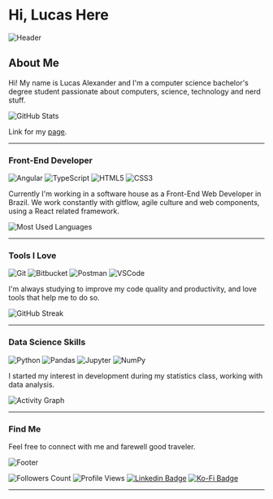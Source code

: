 # Hi, Lucas Here

![Header](https://capsule-render.vercel.app/api?type=wave&section=header&color=222436&fontColor=FF757F&fontAlignY=50&height=250&text=GitHub%20Page&desc=Welcome%20to%20my&descAlignY=25&animation=fadeIn)

## About Me

Hi! My name is Lucas Alexander and I'm a computer science bachelor's degree student passionate about computers, science, technology and nerd stuff.

![GitHub Stats](https://github-readme-stats.vercel.app/api?username=lucasalexander13&show_icons=true&include_all_commits=true&hide=issues&title_color=FF757F&icon_color=599DFF&text_color=F8F8F8&bg_color=222436)

Link for my [page](https://lucasalexander13.github.io/curriculo).

---

### Front-End Developer

![Angular](https://img.shields.io/badge/angular-FF757F.svg?style=for-the-badge&logo=angular&logoColor=FF757F&labelColor=222436)
![TypeScript](https://img.shields.io/badge/typescript-599DFF.svg?style=for-the-badge&logo=typescript&logoColor=599DFF&labelColor=222436)
![HTML5](https://img.shields.io/badge/html5-FF757F.svg?style=for-the-badge&logo=html5&logoColor=FF757F&labelColor=222436)
![CSS3](https://img.shields.io/badge/css3-599DFF.svg?style=for-the-badge&logo=css3&logoColor=599DFF&labelColor=222436)

Currently I'm working in a software house as a Front-End Web Developer in Brazil. We work constantly with gitflow, agile culture and web components, using a React related framework.

![Most Used Languages](https://github-readme-stats.vercel.app/api/top-langs/?username=lucasalexander13&langs_count=6&title_color=FF757F&icon_color=599DFF&text_color=F8F8F8&bg_color=222436&layout=compact)

---

### Tools I Love

![Git](https://img.shields.io/badge/git-FF757F.svg?style=for-the-badge&logo=git&logoColor=FF757F&labelColor=222436)
![Bitbucket](https://img.shields.io/badge/bitbucket-599DFF.svg?style=for-the-badge&logo=bitbucket&logoColor=599DFF&labelColor=222436)
![Postman](https://img.shields.io/badge/Postman-FF757F?style=for-the-badge&logo=postman&logoColor=FF757F&labelColor=222436)
![VSCode](https://img.shields.io/badge/VS%20Code-599DFF.svg?style=for-the-badge&logo=visual-studio-code&logoColor=599DFF&labelColor=222436)

I'm always studying to improve my code quality and productivity, and love tools that help me to do so.

![GitHub Streak](https://streak-stats.demolab.com?user=lucasalexander13&border_radius=6&background=222436&stroke=3A3E59&ring=FF98A4&fire=FF757F&currStreakNum=F8F8F8&sideNums=FF757F&currStreakLabel=FF757F&sideLabels=599DFF&dates=F8F8F8)

---

### Data Science Skills

![Python](https://img.shields.io/badge/Python-FF757F?style=for-the-badge&logo=python&logoColor=FF757F&labelColor=222436)
![Pandas](https://img.shields.io/badge/pandas-599DFF.svg?style=for-the-badge&logo=pandas&logoColor=599DFF&labelColor=222436)
![Jupyter](https://img.shields.io/badge/jupyter-FF757F.svg?style=for-the-badge&logo=jupyter&logoColor=FF757F&labelColor=222436)
![NumPy](https://img.shields.io/badge/numpy-599DFF.svg?style=for-the-badge&logo=numpy&logoColor=599DFF&labelColor=222436)

I started my interest in development during my statistics class, working with data analysis.

![Activity Graph](https://activity-graph.herokuapp.com/graph?username=lucasalexander13&bg_color=222436&color=F8F8F8&title_color=FF757F&line=FF757F&point=599DFF&area=true&area_color=599DFF&hide_border=true&radius=8)

---

### Find Me

Feel free to connect with me and farewell good traveler.

![Footer](https://capsule-render.vercel.app/api?type=wave&section=footer&color=222436&fontColor=FF757F&fontAlignY=50&height=200&text=What,%20still%20here?&desc=Thank%20You!%20Please%20consider%20following%20me&descAlignY=65&animation=fadeIn)

![Followers Count](https://custom-icon-badges.demolab.com/github/followers/lucasalexander13?color=599DFF&labelColor=555555&style=for-the-badge&logo=person-add&label=&logoColor=white")
![Profile Views](https://komarev.com/ghpvc/?username=lucasalexander13&label=views&style=for-the-badge&color=FF757F)
[![Linkedin Badge](https://img.shields.io/badge/LinkedIn-599DFF.svg?style=for-the-badge&logo=Linkedin&logoColor=599DFF&labelColor=222436&link=https://www.linkedin.com/in/lucasalexander13)](https://www.linkedin.com/in/lucasalexander13)
[![Ko-Fi Badge](https://img.shields.io/badge/Ko--fi-FF757F?style=for-the-badge&logo=ko-fi&logoColor=FF757F&labelColor=222436&link=https://t.me/lucasalexander13)](https://ko-fi.com/lucasalexander13)

---

<!--
![Typing SVG](https://readme-typing-svg.demolab.com?size=16&height=30&font=Fira+Code&pause=1000&color=FF757F&lines=Quote+of+today:)

![Quote](https://github-readme-quotes.herokuapp.com/quote?theme=dark&quoteCategory=motivational)

![Quote](https://readme-jokes.vercel.app/api?bgColor=%23222436&hideBorder=true&qColor=%23FF757F&aColor=%23599DFF&textColor=%23FF757F&codeColor=%23599DFF)

[![Gmail Badge](https://img.shields.io/badge/Gmail-FF757F.svg?style=for-the-badge&logo=gmail&logoColor=white&link=mailto:lucasalexander13@hotmail.com)](mailto:lucasalexander13@hotmail.com)
-->